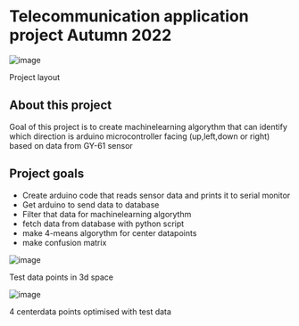 # Telecommunication application project Autumn 2022


![image](https://user-images.githubusercontent.com/98742151/207614136-c15e291b-7482-41f3-a40d-23a0906d8548.png)

Project layout


## About this project
Goal of this project is to create machinelearning algorythm that can identify which direction is  arduino microcontroller facing (up,left,down or right) based on data from GY-61 sensor

## Project goals

- Create arduino code that reads sensor data and prints it to serial monitor
- Get arduino to send data to database
- Filter that data for machinelearning algorythm
- fetch data from database with python script
- make 4-means algorythm for center datapoints
- make confusion matrix

![image](https://user-images.githubusercontent.com/98742151/206984855-234a95cc-af7e-46dc-94a4-7333bf706bf8.png)

Test data points in 3d space


![image](https://user-images.githubusercontent.com/98742151/208923598-da88d8ae-eb93-41d6-8190-78178bb00b78.png)

4 centerdata points optimised with test data


